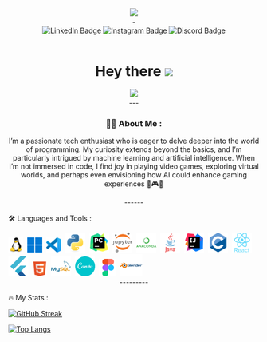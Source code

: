 [comment]: <> (intro gif)
<div id="header" align="center">
  <img src="https://media.giphy.com/media/v1.Y2lkPTc5MGI3NjExNGlxM2d3bm1seDh6aDdkaWUyN3lzOGp3YWZ5YzVxdzRmNjBwMzVzZCZlcD12MV9pbnRlcm5hbF9naWZfYnlfaWQmY3Q9Zw/mTPjPA6SSXgTsnZ1Dh/giphy.gif" width="100"/>
</div>

<div align="center">
-
</div>

[comment]: <> (socials)
<div id="badges" align="center">
  <a href="https://www.linkedin.com/in/parth-kohale-671534290">
    <img src="https://img.shields.io/badge/LinkedIn-blue?style=for-the-badge&logo=linkedin&logoColor=white" alt="LinkedIn Badge"/>
  </a>
  <a href="https://www.instagram.com/parthh.kohale">
    <img src="https://img.shields.io/badge/Instagram-purple?style=for-the-badge&logo=instagram&logoColor=white" alt="Instagram Badge"/>
  </a>
  <a href="https://discordapp.com/users/305591469547454466">
    <img src="https://img.shields.io/badge/Discord-darkblue?style=for-the-badge&logo=discord&logoColor=white" alt="Discord Badge"/>
  </a>
</div>

[comment]: <> (profile view counter)
<div id="profilecounter" align="center">
  <img src="https://komarev.com/ghpvc/?username=mavericksxx&style=flat-square&color=blue" alt=""/>
</div>

[comment]: <> (greetings)
<h1 align="center">
  Hey there 
  <img src="https://media.giphy.com/media/hvRJCLFzcasrR4ia7z/giphy.gif" width="30px"/>
</h1>

[comment]: <> (secondary gif)
<div align="center">
  <img src="https://media.giphy.com/media/v1.Y2lkPTc5MGI3NjExbTd6ZHpra3B2MWlsbWI0eXdvbjJyd2p4Z3ppZzBnMXM4MWljZndlbiZlcD12MV9pbnRlcm5hbF9naWZfYnlfaWQmY3Q9Zw/jfHRfhqipdl3ybvRn8/giphy.gif">
</div>

[comment]: <> (about me)
<div align="center">
---

### :man_technologist: About Me :
I’m a passionate tech enthusiast who is eager to delve deeper into the world of programming. My curiosity extends beyond the basics, and I’m particularly intrigued by machine learning and artificial intelligence. When I’m not immersed in code, I find joy in playing video games, exploring virtual worlds, and perhaps even envisioning how AI could enhance gaming experiences 🚀🎮🤖
</div>

<div align="center"> 
------
</div>


:hammer_and_wrench: Languages and Tools :
<div>
  <img src="https://github.com/devicons/devicon/blob/master/icons/linux/linux-original.svg" title="Linux" alt="Linux" width="30" height="30"/>&nbsp;
  <img src="https://github.com/devicons/devicon/blob/master/icons/windows11/windows11-original.svg" title="Windows" alt="Windows" width="30" height="30"/>&nbsp;
  <img src="https://github.com/devicons/devicon/blob/master/icons/vscode/vscode-original.svg" title="VSCode" alt="VSCode" width="30" height="30"/>&nbsp;
  <img src="https://github.com/devicons/devicon/blob/master/icons/python/python-original.svg" title="Python" alt="Python" width="40" height="40"/>&nbsp;
  <img src="https://github.com/devicons/devicon/blob/master/icons/pycharm/pycharm-original.svg" title="Pycharm" alt="Pycharm" width="40" height="40"/>&nbsp;
  <img src="https://github.com/devicons/devicon/blob/master/icons/jupyter/jupyter-original-wordmark.svg" title="Jupyter" alt="Jupyter" width="40" height="40"/>&nbsp;
  <img src="https://github.com/devicons/devicon/blob/master/icons/anaconda/anaconda-original-wordmark.svg" title="Anaconda" alt="Anaconda" width="40" height="40"/>&nbsp;
  <img src="https://github.com/devicons/devicon/blob/master/icons/java/java-original-wordmark.svg" title="Java" alt="Java" width="40" height="40"/>&nbsp;
  <img src="https://github.com/devicons/devicon/blob/master/icons/intellij/intellij-original.svg" title="Intellij" alt="Intellij" width="40" height="40"/>&nbsp;
  <img src="https://github.com/devicons/devicon/blob/master/icons/c/c-original.svg" title="C" alt="C" width="40" height="40"/>&nbsp;
  <img src="https://github.com/devicons/devicon/blob/master/icons/react/react-original-wordmark.svg" title="React" alt="React" width="40" height="40"/>&nbsp;
  <img src="https://github.com/devicons/devicon/blob/master/icons/flutter/flutter-original.svg" title="Flutter" alt="Flutter" width="40" height="40"/>&nbsp;
  <img src="https://github.com/devicons/devicon/blob/master/icons/html5/html5-original.svg" title="HTML5" alt="HTML" width="30" height="30"/>&nbsp;
  <img src="https://github.com/devicons/devicon/blob/master/icons/mysql/mysql-original-wordmark.svg" title="MySQL"  alt="MySQL" width="40" height="40"/>&nbsp;
  <img src="https://github.com/devicons/devicon/blob/master/icons/canva/canva-original.svg" title="Canva" alt="Canva" width="40" height="40"/>&nbsp;
  <img src="https://github.com/devicons/devicon/blob/master/icons/figma/figma-original.svg" title="Figma" alt="Figma" width="35" height="35"/>&nbsp;
  <img src="https://github.com/devicons/devicon/blob/master/icons/blender/blender-original-wordmark.svg" title="Blender" alt="Blender" width="45" height="45"/>&nbsp;
</div>

[comment]: <> (github stats)
<div align="center">
---------
</div>

:fire: My Stats :

[![GitHub Streak](http://github-readme-streak-stats.herokuapp.com?user=mavericksxx&theme=dark&background=000000)](https://git.io/streak-stats)

[![Top Langs](https://github-readme-stats.vercel.app/api/top-langs/?username=your-github-username)](https://github.com/anuraghazra/github-readme-stats)
